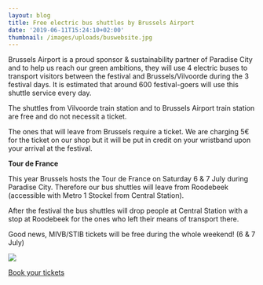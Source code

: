 ```yaml
---
layout: blog
title: Free electric bus shuttles by Brussels Airport
date: '2019-06-11T15:24:10+02:00'
thumbnail: /images/uploads/buswebsite.jpg
---
```

Brussels Airport is a proud sponsor & sustainability partner of Paradise City and to help us reach our green ambitions, they will use 4 electric buses to transport visitors between the festival and Brussels/Vilvoorde during the 3 festival days. It is estimated that around 600 festival-goers will use this shuttle service every day.

The shuttles from Vilvoorde train station and to Brussels Airport train station are free and do not necessit a ticket. 

The ones that will leave from Brussels require a ticket. We are charging 5€ for the ticket on our shop but it will be put in credit on your wristband upon your arrival at the festival.

**Tour de France**

This year Brussels hosts the Tour de France on Saturday 6 & 7 July during Paradise City. Therefore our bus shuttles will leave from Roodebeek (accessible with Metro 1 Stockel from Central Station). 

After the festival the bus shuttles will drop people at Central Station with a stop at Roodebeek for the ones who left their means of transport there.

Good news, MIVB/STIB tickets will be free during the whole weekend! (6 & 7 July)

![](/images/uploads/tableau-–-333.png)

<a class="w-button btcta rev" href="https://shop.paylogic.com/124808/17501/bus" target="_blank" style="position:relative"> Book your tickets </a>
